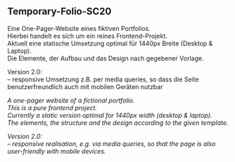 ## Temporary-Folio-SC20

Eine One-Pager-Website eines fiktiven Portfolios.  
Hierbei handelt es sich um ein reines Frontend-Projekt.  
Aktuell eine statische Umsetzung optimal für 1440px Breite (Desktop & Laptop).  
Die Elemente, der Aufbau und das Design nach gegebener Vorlage.  

Version 2.0:  
– responsive Umsetzung z.B. per media queries, so dass die Seite benutzerfreundlich auch mit mobilen Geräten nutzbar


*A one-pager website of a fictional portfolio.  
This is a pure frontend project.  
Currently a static version optimal for 1440px width (desktop & laptop).  
The elements, the structure and the design according to the given template.*

*Version 2.0:  
– responsive realisation, e.g. via media queries, so that the page is also user-friendly with mobile devices.*
